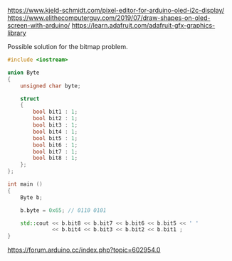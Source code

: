 https://www.kjeld-schmidt.com/pixel-editor-for-arduino-oled-i2c-display/
https://www.elithecomputerguy.com/2019/07/draw-shapes-on-oled-screen-with-arduino/
https://learn.adafruit.com/adafruit-gfx-graphics-library

Possible solution for the bitmap problem.
```cpp
#include <iostream>

union Byte
{
    unsigned char byte;

    struct
    {
        bool bit1 : 1;
        bool bit2 : 1;
        bool bit3 : 1;
        bool bit4 : 1;
        bool bit5 : 1;
        bool bit6 : 1;
        bool bit7 : 1;
        bool bit8 : 1;
    };
};

int main ()
{
    Byte b;

    b.byte = 0x65; // 0110 0101

    std::cout << b.bit8 << b.bit7 << b.bit6 << b.bit5 << ' '
              << b.bit4 << b.bit3 << b.bit2 << b.bit1 ;
}
```

https://forum.arduino.cc/index.php?topic=602954.0
